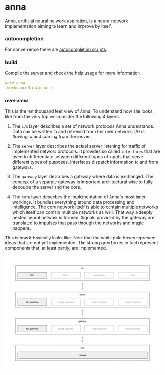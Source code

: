 # anna
Anna, artificial neural network aspiration, is a neural network implementation
aiming to learn and improve by itself.

### autocompletion
For convenience there are [autocompletion scripts](autocompletion.md).

### build
Compile the server and check the help usage for more information.

```yaml
make anna
.workspace/bin/anna -h
```

### overview
This is the ten thousand feet view of Anna. To understand how she looks like
from the very top we consider the following 4 layers.

1. The `i/o` layer describes a set of network protocols Anna understands. Data
   can be written to and retreived from her over network. I/O is flowing to and
   coming from the server.

2. The `server` layer describes the actual server listening for traffic of
   implemented network protocols. It provides so called `interfaces` that are
   used to differentiate between different types of inputs that serve different
   types of purposes. Interfaces dispatch information to and from gateways.

3. The `gateway` layer describes a gateway where data is exchanged. The concept
   of a separate gateway is important architectural wise to fully decouple the
   server and the core.

4. The `core` layer describes the implementation of Anna's most inner workings.
   It bundles everything around data processing and intelligence. The core
   network itself is able to contain multiple networks which itself can contain
   multiple networks as well. That way a deeply nested neural network is
   formed. Signals provided by the gateway are translated to impulses that pass
   through the networks and magic happens.

This is how it basically looks like. Note that the white pale boxes represent
ideas that are not yet implemented. The strong grey boxes in fact represent
components that, at least partly, are implemented.

![anna](image/anna.png)
